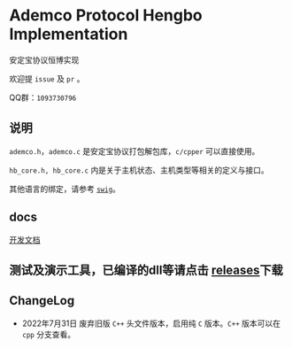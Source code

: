 # Ademco Protocol Hengbo Implementation

安定宝协议恒博实现

欢迎提 `issue` 及 `pr` 。

QQ群：`1093730796`

## 说明

`ademco.h`，`ademco.c` 是安定宝协议打包解包库，`c/cpper` 可以直接使用。

`hb_core.h, hb_core.c` 内是关于主机状态、主机类型等相关的定义与接口。

其他语言的绑定，请参考 [`swig`](swig/README.md)。

## docs

[开发文档](docs/README.md)


## 测试及演示工具，已编译的dll等请点击 [releases](https://github.com/captainwong/ademco_hb/releases)下载


## ChangeLog

* 2022年7月31日 废弃旧版 `C++` 头文件版本，启用纯 `C` 版本。`C++` 版本可以在 `cpp` 分支查看。
